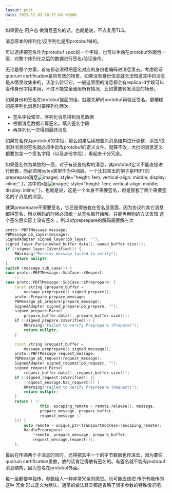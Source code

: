 ```yaml
---
layout: post
date: 2021-12-02 10:37:04 +0800
---
```


如果要在 用户态 做消息签名的话。也就是说，不去复用TLS。

消息原本的序列化/反序列化是用protobuf做的。

可以选择把签名作为protobuf spec的一个字段，也可以手动在protobuf外面包一层，对整个序列化之后的数据进行签名/验证操作。

无论是哪个方案，首先都必须得把签名对应的身份也编码进消息里去。考虑验证quorum certification是否有效的场景，如果没有身份信息就无法知道其中的消息是从哪里收集来的，该怎么验证它。一般这里面的消息都会有replica id字段可以当作身份字段来用，不过不能完全通用所有情况，比如需要转发消息的场景。

如果身份和签名在protobuf里面的话，就要先解码protobuf再验证签名，更糟糕的是序列化消息时要序列化两次
* 签名字段留空，序列化消息得到消息数据
* 根据消息数据计算签名，填入签名字段
* 再序列化一次得到最终消息

如果签名作为protobuf的字段，那么如果后续想要对消息结构进行调整，添加/取消对消息的签名就必须手动改protobuf的定义文件。就算不改，大批的消息定义都要包含一个签名字段（以及身份字段），看起来十分冗余。

如果签名作为单独的一层，对于有嵌套结构的消息，其protobuf定义不能直接进行嵌套，而必须用bytes类型作为中间层。一个比较突出的例子是PBFT的preprepare消息![image](https://user-images.githubusercontent.com/59077595/144349687-3e3c312a-6759-446d-a80e-eaf8a2708945.png){: style="height: 1em; vertical-align: middle; display: inline;" }，其中的`m`是![image](https://user-images.githubusercontent.com/59077595/144349786-a2da1e86-9220-4940-b5fe-1f13b71633c6.png){: style="height: 1em; vertical-align: middle; display: inline;" }。也就是说，这是一个本身不需要签名，但是嵌套了两个需要签名的子消息的消息。

就算preprepare不需要签名，它还是得被套在签名层里面，因为协议的其它消息都得签名，所以解码的时候必须统一从签名层开始解。只能再用别的方式告知 这个签名层实际上没有签名 。所以对preprepare的解码需要解三次

```c++
proto::PBFTMessage message;
PBMessage pb_layer(message);
SignedAdapter signed_layer(pb_layer, "");
signed_layer.Parse(owned_buffer.data(), owned_buffer.size());
if (!signed_layer.IsVerified()) {
    RWarning("Receive message failed to verify");
    return nullptr;
}
switch (message.sub_case()) {
case proto::PBFTMessage::SubCase::kRequest:
    // ...
case proto::PBFTMessage::SubCase::kPreprepare: {
    const string &prepare_buffer =
        message.preprepare().signed_prepare();
    proto::Prepare prepare_message;
    PBMessage pb_prepare(prepare_message);
    SignedAdapter signed_prepare(pb_prepare, "");
    signed_prepare.Parse(
        prepare_buffer.data(), prepare_buffer.size());
    if (!signed_prepare.IsVerified()) {
        RWarning("Failed to verify Preprepare (Prepare)");
        return nullptr;
    }

    const string &request_buffer =
        message.preprepare().signed_message();
    proto::PBFTMessage request_message;
    PBMessage pb_request(request_message);
    SignedAdapter signed_request(pb_request, "");
    signed_request.Parse(
        request_buffer.data(), request_buffer.size());
    if (!signed_request.IsVerified() ||
        !request_message.has_request()) {
        RWarning("Failed to verify Preprepare (Request)");
        return nullptr;
    }
    return [ //
               this, escaping_remote = remote.release(), message,
               prepare_message, prepare_buffer,
               request_message //
    ]() {
        auto remote = unique_ptr<TransportAddress>(escaping_remote);
        HandlePreprepare(
            *remote, prepare_message, prepare_buffer,
            request_message.request());
    };
```

最后在传递两个子消息的同时，还得把其中一个的字节数据也传进去，因为要往quorum certification里放，放的话肯定得放有签名的。有签名就不能有protobuf消息结构，因为签名在protobuf外面。

每一层都要单独传，参数给人一种非常冗余的感觉。也可能应该把 传所有能传的 这种 冗余 形式定义为默认，通常的做法其实都是省略了很多参数的特殊情况吧。
